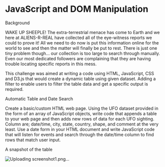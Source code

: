 # JavaScript and DOM Manipulation

Background

WAKE UP SHEEPLE! The extra-terrestrial menace has come to Earth and we here at ALIENS-R-REAL have collected all of the eye-witness reports we could to prove it! All we need to do now is put this information online for the world to see and then the matter will finally be put to rest.
There is just one tiny problem though... our collection is too large to search through manually. Even our most dedicated followers are complaining that they are having trouble locating specific reports in this mess.

This challenge was aimed at writing a code using HTML, JavaScript, CSS and D3.js that would create a dynamic table using given dataset. Adding a filter to enable users to filter the table data and get a specific output is required. 


Automatic Table and Date Search

Create a basic/custom HTML web page. Using the UFO dataset provided in the form of an array of JavaScript objects, write code that appends a table to your web page and then adds new rows of data for each UFO sighting. Column are; date/time, city, state, country, shape, and comment at the very least. Use a date form in your HTML document and write JavaScript code that will listen for events and search through the date/time column to find rows that match user input.

A snapshot of the table


![Uploading screenshot1.png…]()



